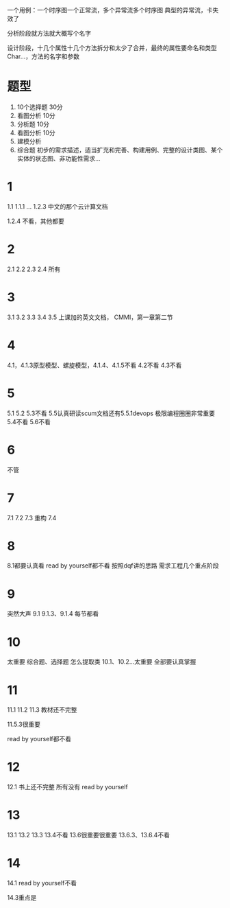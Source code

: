 一个用例：一个时序图一个正常流，多个异常流多个时序图
典型的异常流，卡失效了

分析阶段就方法就大概写个名字

设计阶段，十几个属性十几个方法拆分和太少了合并，最终的属性要命名和类型Char...，方法的名字和参数

# 题型
1. 10个选择题 30分
2. 看图分析 10分
3. 分析题 10分
4. 看图分析 10分
5. 建模分析
6. 综合题 初步的需求描述，适当扩充和完善、构建用例、完整的设计类图、某个实体的状态图、非功能性需求... 

# 1
1.1
1.1.1
...
1.2.3 中文的那个云计算文档

1.2.4 不看，其他都要

# 2
2.1
2.2
2.3
2.4
所有

# 3
3.1
3.2
3.3
3.4
3.5 上课加的英文文档， CMMI，第一章第二节

# 4
4.1，4.1.3原型模型、螺旋模型，4.1.4、4.1.5不看
4.2不看
4.3不看

# 5
5.1
5.2
5.3不看
5.5认真研读scum文档还有5.5.1devops
极限编程圈圈非常重要
5.4不看
5.6不看

# 6
不管

# 7
7.1
7.2
7.3
重构
7.4

# 8
8.1都要认真看
read by yourself都不看
按照dqf讲的思路
需求工程几个重点阶段

# 9
突然大声
9.1 9.1.3、9.1.4
每节都看

# 10
太重要
综合题、选择题
怎么提取类
10.1、10.2...太重要
全部要认真掌握

# 11
11.1
11.2
11.3
教材还不完整

11.5.3很重要

read by yourself都不看

# 12
12.1 
书上还不完整
所有没有 read by yourself

# 13
13.1
13.2
13.3
13.4不看
13.6很重要很重要 13.6.3、13.6.4不看

# 14
14.1
read by yourself不看

14.3重点是
